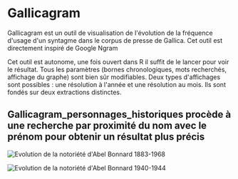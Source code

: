 # Gallicagram
Gallicagram est un outil de visualisation de l'évolution de la fréquence d'usage d'un syntagme dans le corpus de presse de Gallica. Cet outil est directement inspiré de Google Ngram

Cet outil est autonome, une fois ouvert dans R il suffit de le lancer pour voir le résultat. Tous les paramètres (bornes chronologiques, mots recherchés, affichage du graphe) sont bien sûr modifiables.
Deux types d'affichages sont possibles : une résolution à l'année et une résolution au mois. Ils sont fondés sur deux extractions distinctes.

## Gallicagram_personnages_historiques procède à une recherche par proximité du nom avec le prénom pour obtenir un résultat plus précis


![Evolution de la notoriété d'Abel Bonnard 1883-1968](https://user-images.githubusercontent.com/25954316/93104190-d1ed8200-f6ad-11ea-95a1-38a5847ce818.png)

![Evolution de la notoriété d'Abel Bonnard 1940-1944](https://user-images.githubusercontent.com/25954316/93104372-0c571f00-f6ae-11ea-8d55-55ffd2577fbf.png)
